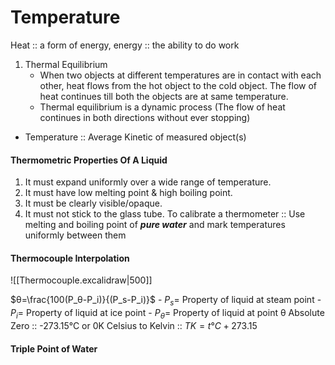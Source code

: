 # Temperature
Heat :: a form of energy, energy :: the ability to do work
1.  Thermal Equilibrium 
	- When two objects at different temperatures are in contact with each other, heat flows from the hot object to the cold object. The flow of heat continues till both the objects are at same temperature. 
	- Thermal equilibrium is a dynamic process (The flow of heat continues in both directions without ever stopping)
- Temperature :: Average Kinetic of measured object(s)
#### Thermometric Properties Of A Liquid
1. It must expand uniformly over a wide range of temperature.
2. It must have low melting point & high boiling point.
3. It must be clearly visible/opaque.
4. It must not stick to the glass tube.
To calibrate a thermometer :: Use melting and boiling point of ***pure water*** and mark temperatures uniformly between them
#### Thermocouple Interpolation
![[Thermocouple.excalidraw|500]]

$θ=\frac{100(P_θ-P_i)}{(P_s-P_i)}$
	- $P_s=$ Property of liquid at steam point
	- $P_i =$ Property of liquid at ice point
	- $P_θ =$ Property of liquid at point θ
Absolute Zero :: -273.15°C or 0K
Celsius to Kelvin :: $TK = t°C + 273.15$
#### Triple Point of Water





